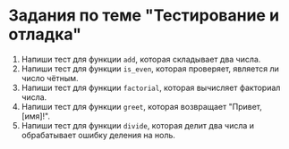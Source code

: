 # Задания по теме "Тестирование и отладка"

1. Напиши тест для функции `add`, которая складывает два числа.
2. Напиши тест для функции `is_even`, которая проверяет, является ли число чётным.
3. Напиши тест для функции `factorial`, которая вычисляет факториал числа.
4. Напиши тест для функции `greet`, которая возвращает "Привет, [имя]!".
5. Напиши тест для функции `divide`, которая делит два числа и обрабатывает ошибку деления на ноль.